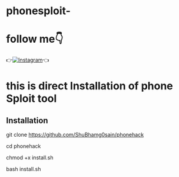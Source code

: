# phonesploit-

# follow me👇
👉[![Instagram](https://img.shields.io/badge/INSTAGRAM-FOLLOW-red?style=for-the-badge&logo=instagram)](https://www.instagram.com/shubham_g0sain)👈

# this is direct Installation of phone Sploit tool

## Installation

git clone https://github.com/ShuBhamg0sain/phonehack

cd phonehack

chmod +x install.sh

bash install.sh


